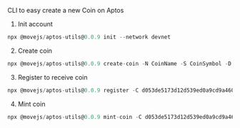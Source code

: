 CLI to easy create a new Coin on Aptos

1. Init account

```js
npx @movejs/aptos-utils@0.0.9 init --network devnet
```

2. Create coin

```js
npx @movejs/aptos-utils@0.0.9 create-coin -N CoinName -S CoinSymbol -D 6
```

3. Register to receive coin

```js
npx @movejs/aptos-utils@0.0.9 register -C d053de5173d12d539ed0a9cd9a46097e5c73422ceea169467677925b03c06ba7
```

4. Mint coin

```js
npx @movejs/aptos-utils@0.0.9 mint-coin -C d053de5173d12d539ed0a9cd9a46097e5c73422ceea169467677925b03c06ba7 -R 0x6b042d50ef3b655cac2ca5bc61557e64d0819a75e5e1c80c37a99a09e32c5eed -A 10000
```